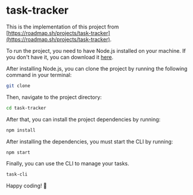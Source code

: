 # task-tracker

This is the implementation of this project from [https://roadmap.sh/projects/task-tracker](https://roadmap.sh/projects/task-tracker).

To run the project, you need to have Node.js installed on your machine. If you don't have it, you can download it [here](https://nodejs.org/en/).

After installing Node.js, you can clone the project by running the following command in your terminal:

```bash
git clone
```

Then, navigate to the project directory:

```bash
cd task-tracker
```

After that, you can install the project dependencies by running:

```bash
npm install
```

After installing the dependencies, you must start the CLI by running:

```bash
npm start
```

Finally, you can use the CLI to manage your tasks.

```bash
task-cli
```

Happy coding! 🚀
